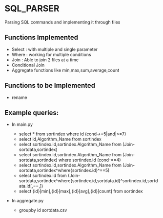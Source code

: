 SQL_PARSER
==========

Parsing SQL commands and implementing it through files

Functions Implemented
-----------------------

* Select : with multiple and single parameter
* Where : working for multiple conditions
* Join : Able to join 2 files at a time
* Conditional Join 
* Aggregate functions like min,max,sum,average,count


Functions to be Implemented
---------------------------

* rename

Example queries:
----------------

* In main.py

	* select * from sortindex where id (cond->=5|and|<=7)
	* select id,Algorithm_Name from sortindex
	* select sortindex.id,sortindex.Algorithm_Name from (Join-sortdata,sortindex)
	* select sortindex.id,sortindex.Algorithm_Name from (Join-sortdata,sortindex) where sortindex.id (cond-==4)
	* select sortindex.id,sortindex.Algorithm_Name from (Join-sortdata,sortindex^where{sortindex.id}^==5) 
	* select sortindex.id from (Join-sortdata,sortindex^where{sortindex.id,sortdata.id}^sortindex.id,sortdata.id[,==,])
	* select {id}[min],{id}[max],{id}[avg],{id}[count] from sortindex

* In aggregate.py 

	* groupby id sortdata.csv
